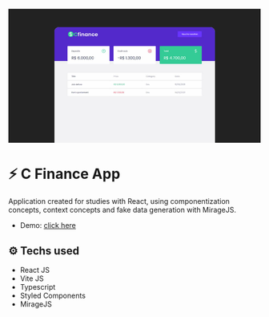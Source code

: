 ![](src/assets/system.jpg)

# :zap: C Finance App

Application created for studies with React, using componentization concepts, context concepts and fake data generation with MirageJS.

- Demo: <a href="https://main.d3ii1zge1gcr5q.amplifyapp.com" target="_blank">click here</a>

## :gear: Techs used

- React JS
- Vite JS
- Typescript
- Styled Components
- MirageJS
